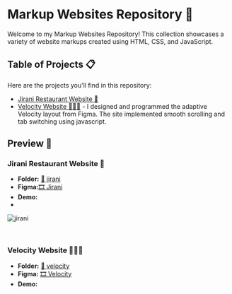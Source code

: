 # Markup Websites Repository 🚀

Welcome to my Markup Websites Repository! This collection showcases a variety of website markups created using HTML, CSS, and JavaScript.

## Table of Projects 📋

Here are the projects you'll find in this repository:

- [Jirani Restaurant Website 🥩](#jirani-restaurant-website-)
- [Velocity Website 👨🏻‍💻](#velocity-website-) - I designed and programmed the adaptive Velocity layout from Figma. The site implemented smooth scrolling and tab switching using javascript.

## Preview 🌟

### Jirani Restaurant Website 🥩

- **Folder:** [📁 jirani](/jirani/)
- **Figma:**[🎞️ Jirani]()
- **Demo:**
- 
![jirani](https://github.com/dpaguba/markup-zero-to-hero/assets/88382171/d8cda4e0-612e-436f-b867-7ded5c5baffe)

<br>

### Velocity Website 👨🏻‍💻

- **Folder:** [📁 velocity](/velocity/)
- **Figma:** [🎞️ Velocity](https://www.figma.com/file/iZeRXiF9s6pAxLI11oweaK/Velocity?type=design&mode=design&t=xJVmC0qucVrsVSTo-1)
- **Demo:**

<br>
